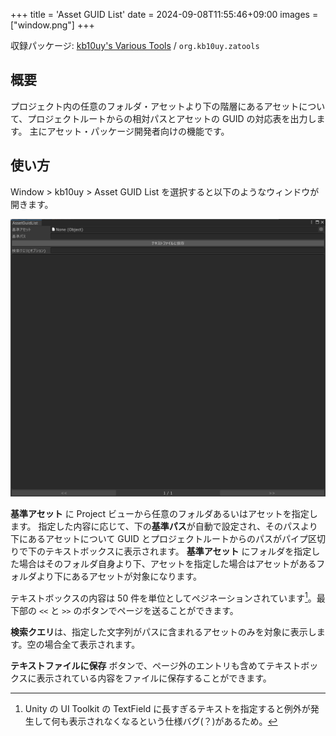 +++
title = 'Asset GUID List'
date = 2024-09-08T11:55:46+09:00
images = ["window.png"]
+++

収録パッケージ: [kb10uy's Various Tools](https://github.com/kb10uy/kb10uy-zatools) / `org.kb10uy.zatools`

## 概要

プロジェクト内の任意のフォルダ・アセットより下の階層にあるアセットについて、プロジェクトルートからの相対パスとアセットの GUID の対応表を出力します。
主にアセット・パッケージ開発者向けの機能です。


## 使い方

Window > kb10uy > Asset GUID List を選択すると以下のようなウィンドウが開きます。

![Window View](./window.png?width=800px "Asset GUID List ウィンドウ")

**基準アセット** に Project ビューから任意のフォルダあるいはアセットを指定します。
指定した内容に応じて、下の**基準パス**が自動で設定され、そのパスより下にあるアセットについて GUID とプロジェクトルートからのパスがパイプ区切りで下のテキストボックスに表示されます。
**基準アセット** にフォルダを指定した場合はそのフォルダ自身より下、アセットを指定した場合はアセットがあるフォルダより下にあるアセットが対象になります。

テキストボックスの内容は 50 件を単位としてペジネーションされています[^1]。最下部の `<<` と `>>` のボタンでページを送ることができます。

**検索クエリ**は、指定した文字列がパスに含まれるアセットのみを対象に表示します。空の場合全て表示されます。

**テキストファイルに保存** ボタンで、ページ外のエントリも含めてテキストボックスに表示されている内容をファイルに保存することができます。

[^1]: Unity の UI Toolkit の TextField に長すぎるテキストを指定すると例外が発生して何も表示されなくなるという仕様バグ(？)があるため。
